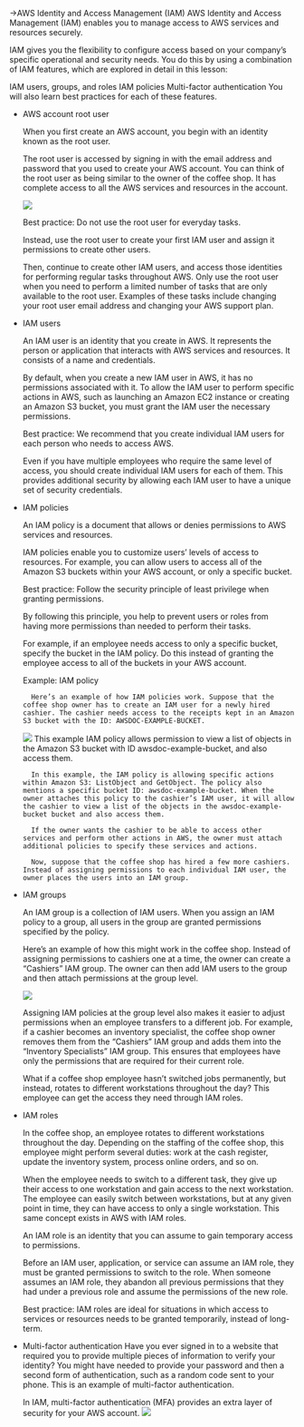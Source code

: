 ->AWS Identity and Access Management (IAM)
AWS Identity and Access Management (IAM) enables you to manage access to AWS services and resources securely.   

IAM gives you the flexibility to configure access based on your company’s specific operational and security needs. You do this by using a combination of IAM features, which are explored in detail in this lesson:

IAM users, groups, and roles
IAM policies
Multi-factor authentication
You will also learn best practices for each of these features.

- AWS account root user

    When you first create an AWS account, you begin with an identity known as the root user. 
    
    The root user is accessed by signing in with the email address and password that you used to create your AWS account. You can think of the root user as being similar to the owner of the coffee shop. It has complete access to all the AWS services and resources in the account.
    
    <img src="./6.3 Account Root User.png">
    
    Best practice: Do not use the root user for everyday tasks.

    Instead, use the root user to create your first IAM user and assign it permissions to create other users.
    
    Then, continue to create other IAM users, and access those identities for performing regular tasks throughout AWS. Only use the root user when you need to perform a limited number of tasks that are only available to the root user. Examples of these tasks include changing your root user email address and changing your AWS support plan.

- IAM users
    
    An IAM user is an identity that you create in AWS. It represents the person or application that interacts with AWS services and resources. It consists of a name and credentials.
    
    By default, when you create a new IAM user in AWS, it has no permissions associated with it. To allow the IAM user to perform specific actions in AWS, such as launching an Amazon EC2 instance or creating an Amazon S3 bucket, you must grant the IAM user the necessary permissions.
    
    Best practice: 
    We recommend that you create individual IAM users for each person who needs to access AWS.  
    
    Even if you have multiple employees who require the same level of access, you should create individual IAM users for each of them. This provides additional security by allowing each IAM user to have a unique set of security credentials.

- IAM policies

    An IAM policy is a document that allows or denies permissions to AWS services and resources.  
    
    IAM policies enable you to customize users’ levels of access to resources. For example, you can allow users to access all of the Amazon S3 buckets within your AWS account, or only a specific bucket.

    Best practice: Follow the security principle of least privilege when granting permissions. 

    By following this principle, you help to prevent users or roles from having more permissions than needed to perform their tasks. 

    For example, if an employee needs access to only a specific bucket, specify the bucket in the IAM policy. Do this instead of granting the employee access to all of the buckets in your AWS account.


    Example: IAM policy

        Here’s an example of how IAM policies work. Suppose that the coffee shop owner has to create an IAM user for a newly hired cashier. The cashier needs access to the receipts kept in an Amazon S3 bucket with the ID: AWSDOC-EXAMPLE-BUCKET.

    <img src="./6.3 Example IAM policy.png">
    This example IAM policy allows permission to view a list of objects in the Amazon S3 bucket with ID awsdoc-example-bucket, and also access them.

        In this example, the IAM policy is allowing specific actions within Amazon S3: ListObject and GetObject. The policy also mentions a specific bucket ID: awsdoc-example-bucket. When the owner attaches this policy to the cashier’s IAM user, it will allow the cashier to view a list of the objects in the awsdoc-example-bucket bucket and also access them. 

        If the owner wants the cashier to be able to access other services and perform other actions in AWS, the owner must attach additional policies to specify these services and actions.

        Now, suppose that the coffee shop has hired a few more cashiers. Instead of assigning permissions to each individual IAM user, the owner places the users into an IAM group.
    
- IAM groups
    
    An IAM group is a collection of IAM users. When you assign an IAM policy to a group, all users in the group are granted permissions specified by the policy.

    Here’s an example of how this might work in the coffee shop. Instead of assigning permissions to cashiers one at a time, the owner can create a “Cashiers” IAM group. The owner can then add IAM users to the group and then attach permissions at the group level.

    <img src="./6.3 IAM Group.png">

    Assigning IAM policies at the group level also makes it easier to adjust permissions when an employee transfers to a different job. For example, if a cashier becomes an inventory specialist, the coffee shop owner removes them from the “Cashiers” IAM group and adds them into the “Inventory Specialists” IAM group. This ensures that employees have only the permissions that are required for their current role.

    What if a coffee shop employee hasn’t switched jobs permanently, but instead, rotates to different workstations throughout the day? This employee can get the access they need through IAM roles.

- IAM roles
    
    In the coffee shop, an employee rotates to different workstations throughout the day. Depending on the staffing of the coffee shop, this employee might perform several duties: work at the cash register, update the inventory system, process online orders, and so on. 

    When the employee needs to switch to a different task, they give up their access to one workstation and gain access to the next workstation. The employee can easily switch between workstations, but at any given point in time, they can have access to only a single workstation. This same concept exists in AWS with IAM roles.

    An IAM role is an identity that you can assume to gain temporary access to permissions.  

    Before an IAM user, application, or service can assume an IAM role, they must be granted permissions to switch to the role. When someone assumes an IAM role, they abandon all previous permissions that they had under a previous role and assume the permissions of the new role. 

    Best practice: IAM roles are ideal for situations in which access to services or resources needs to be granted temporarily, instead of long-term.

- Multi-factor authentication
    Have you ever signed in to a website that required you to provide multiple pieces of information to verify your identity? You might have needed to provide your password and then a second form of authentication, such as a random code sent to your phone. This is an example of multi-factor authentication.

    In IAM, multi-factor authentication (MFA) provides an extra layer of security for your AWS account.
    <img src="./6.3 MFA.png">